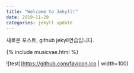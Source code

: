 ```yaml
---
title: "Welcome to Jekyll!"
date: 2019-11-29 
categories: jekyll update
---
```

새로운 포스트, github jekyll연습입니다.

{% include musicvae.html %}

![test](https://github.com/favicon.ico | width=100)

